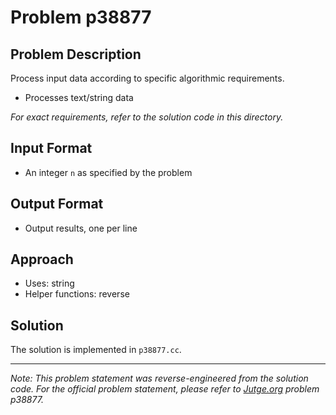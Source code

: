 # Problem p38877

## Problem Description

Process input data according to specific algorithmic requirements.
- Processes text/string data

*For exact requirements, refer to the solution code in this directory.*

## Input Format

- An integer `n` as specified by the problem

## Output Format

- Output results, one per line

## Approach

- Uses: string
- Helper functions: reverse

## Solution

The solution is implemented in `p38877.cc`.

---

*Note: This problem statement was reverse-engineered from the solution code. For the official problem statement, please refer to [Jutge.org](https://jutge.org/) problem p38877.*
